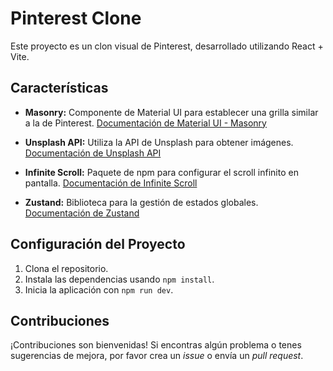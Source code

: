 # Pinterest Clone

Este proyecto es un clon visual de Pinterest, desarrollado utilizando React + Vite.

## Características

- **Masonry:** Componente de Material UI para establecer una grilla similar a la de Pinterest. [Documentación de Material UI - Masonry](https://mui.com/material-ui/react-masonry/)
  
- **Unsplash API:** Utiliza la API de Unsplash para obtener imágenes. [Documentación de Unsplash API](https://unsplash.com/es)

- **Infinite Scroll:** Paquete de npm para configurar el scroll infinito en pantalla. [Documentación de Infinite Scroll](https://www.npmjs.com/package/react-infinite-scroll-component)

- **Zustand:** Biblioteca para la gestión de estados globales. [Documentación de Zustand](https://www.npmjs.com/package/zustand)

## Configuración del Proyecto

1. Clona el repositorio.
2. Instala las dependencias usando `npm install`.
3. Inicia la aplicación con `npm run dev`.

## Contribuciones

¡Contribuciones son bienvenidas! Si encontras algún problema o tenes sugerencias de mejora, por favor crea un _issue_ o envía un _pull request_.


